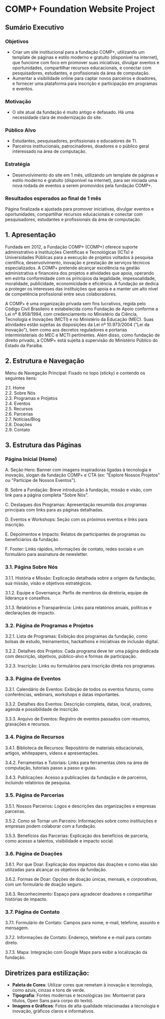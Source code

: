 # COMP+ Foundation Website Project

## Sumário Executivo

### Objetivos
- Criar um site institucional para a fundação COMP+, utilizando um template de páginas e estilo moderno e gratuito (disponível na internet), que funcione com foco em promover suas iniciativas, divulgar eventos e oportunidades, compartilhar recursos educacionais, e conectar com pesquisadores, estudantes, e profissionais da área de computação.
- Aumentar a visibilidade online para captar novos parceiros e doadores, e fornecer uma plataforma para inscrição e participação em programas e eventos.

### Motivação
- O site atual da fundação é muito antigo e defasado. Há uma necessidade clara de modernização do site.

### Público Alvo
- Estudantes, pesquisadores, profissionais e educadores de TI.
- Parceiros institucionais, patrocinadores, doadores e o público geral interessado na área de computação.

### Estratégia
- Desenvolvimento do site em 1 mês, utilizando um template de páginas e estilo moderno e gratuito (disponível na internet), para ser iniciada uma nova rodada de eventos a serem promovidos pela fundação COMP+.

### Resultados esperados ao final de 1 mês
Página finalizada e ajustada para promover iniciativas, divulgar eventos e oportunidades, compartilhar recursos educacionais e conectar com pesquisadores, estudantes e profissionais da área de computação.

## 1. Apresentação

Fundada em 2012, a Fundação COMP+ (COMP+) oferece suporte administrativo a Instituições Científicas e Tecnológicas (ICTs) e Universidades Públicas para a execução de projetos voltados à pesquisa científica, desenvolvimento, inovação e prestação de serviços técnicos especializados. A COMP+ pretende alcançar excelência na gestão administrativa e financeira dos projetos e atividades que apoia, operando em estrita conformidade com os princípios da legalidade, impessoalidade, moralidade, publicidade, economicidade e eficiência. A fundação se dedica a proteger os interesses das instituições que apoia e a manter um alto nível de competência profissional entre seus colaboradores.

A COMP+ é uma organização privada sem fins lucrativos, regida pelo Código Civil Brasileiro e estabelecida como Fundação de Apoio conforme a Lei nº 8.958/1994, com credenciamento no Ministério da Ciência, Tecnologia e Inovações (MCTI) e no Ministério da Educação (MEC). Suas atividades estão sujeitas às disposições da Lei nº 10.973/2004 ("Lei da Inovação"), bem como aos decretos reguladores e portarias interministeriais do MEC e MCTI pertinentes. Além disso, como fundação de direito privado, a COMP+ está sujeita à supervisão do Ministério Público do Estado da Paraíba.

## 2. Estrutura e Navegação

Menu de Navegação Principal: Fixado no topo (sticky) e contendo os seguintes itens:

2.1. Home  
2.2. Sobre Nós  
2.3. Programas e Projetos  
2.4. Eventos  
2.5. Recursos  
2.6. Parcerias  
2.7. Notícias/Blog  
2.8. Doações  
2.9. Contato  

## 3. Estrutura das Páginas

### Página Inicial (Home)

A. Seção Hero: Banner com imagens inspiradoras ligadas à tecnologia e inovação, slogan da fundação COMP+ e CTA (ex: "Explore Nossos Projetos" ou "Participe de Nossos Eventos").

B. Sobre a Fundação: Breve introdução à fundação, missão e visão, com link para a página completa "Sobre Nós".

C. Destaques dos Programas: Apresentação resumida dos programas principais com links para as páginas detalhadas.

D. Eventos e Workshops: Seção com os próximos eventos e links para inscrição.

E. Depoimentos e Impacto: Relatos de participantes de programas ou beneficiários da fundação.

F. Footer: Links rápidos, informações de contato, redes sociais e um formulário para assinatura de newsletter.

### 3.1. Página Sobre Nós

3.1.1. História e Missão: Explicação detalhada sobre a origem da fundação, sua missão, visão e objetivos estratégicos.

3.1.2. Equipe e Governança: Perfis de membros da diretoria, equipe de liderança e conselhos.

3.1.3. Relatórios e Transparência: Links para relatórios anuais, políticas e declarações de impacto.

### 3.2. Página de Programas e Projetos

3.2.1. Lista de Programas: Exibição dos programas da fundação, como bolsas de estudo, treinamentos, hackathons e iniciativas de inclusão digital.

3.2.2. Detalhes dos Projetos: Cada programa deve ter uma página dedicada com descrição, objetivos, público-alvo e formas de participação.

3.2.3. Inscrição: Links ou formulários para inscrição direta nos programas.

### 3.3. Página de Eventos

3.3.1. Calendário de Eventos: Exibição de todos os eventos futuros, como conferências, webinars, workshops e datas importantes.

3.3.2. Detalhes dos Eventos: Descrição completa, datas, local, oradores, agenda e possibilidade de inscrição.

3.3.3. Arquivo de Eventos: Registro de eventos passados com resumos, gravações e recursos.

### 3.4. Página de Recursos

3.4.1. Biblioteca de Recursos: Repositório de materiais educacionais, artigos, whitepapers, vídeos e apresentações.

3.4.2. Ferramentas e Tutoriais: Links para ferramentas úteis na área de computação, tutoriais passo a passo e guias.

3.4.3. Publicações: Acesso a publicações da fundação e de parceiros, incluindo relatórios de pesquisa.

### 3.5. Página de Parcerias

3.5.1. Nossos Parceiros: Logos e descrições das organizações e empresas parceiras.

3.5.2. Como se Tornar um Parceiro: Informações sobre como instituições e empresas podem colaborar com a fundação.

3.5.3. Benefícios das Parcerias: Explicação dos benefícios de parceria, como acesso a talentos, visibilidade e impacto social.

### 3.6. Página de Doações

3.6.1. Por que Doar: Explicação dos impactos das doações e como elas são utilizadas para alcançar os objetivos da fundação.

3.6.2. Formas de Doar: Opções de doação únicas, mensais, e corporativas, com um formulário de doação seguro.

3.6.3. Reconhecimento: Espaço para agradecer doadores e compartilhar histórias de impacto.

### 3.7. Página de Contato

3.7.1. Formulário de Contato: Campos para nome, e-mail, telefone, assunto e mensagem.

3.7.2. Informações de Contato: Endereço, telefone e e-mail para contato direto.

3.7.3. Mapa: Integração com Google Maps para exibir a localização da fundação.

## Diretrizes para estilização:

- **Paleta de Cores**: Utilizar cores que remetam à inovação e tecnologia, como azuis, cinzas e tons de verde.
- **Tipografia**: Fontes modernas e tecnológicas (ex: Montserrat para títulos, Open Sans para corpo do texto).
- **Imagens e Gráficos**: Fotos de alta qualidade relacionadas a tecnologia e inovação, gráficos claros e informativos.